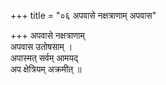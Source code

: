 +++
title = "०६ अपवासे नक्षत्राणाम् अपवास"

+++
अपवासे नक्षत्राणाम्  
अपवास उतोषसाम् ।  
अपास्मत् सर्वम् आमयद्  
अप क्षेत्रियम् अक्रमीत् ॥